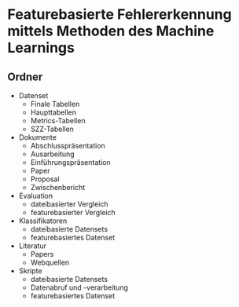# Featurebasierte Fehlererkennung mittels Methoden des Machine Learnings

## Ordner  
- Datenset
  - Finale Tabellen
  - Haupttabellen
  - Metrics-Tabellen
  - SZZ-Tabellen
- Dokumente
  - Abschlusspräsentation
  - Ausarbeitung
  - Einführungspräsentation
  - Paper
  - Proposal
  - Zwischenbericht
- Evaluation
  - dateibasierter Vergleich
  - featurebasierter Vergleich
- Klassifikatoren
  - dateibasierte Datensets
  - featurebasiertes Datenset
- Literatur
  - Papers
  - Webquellen
- Skripte
  - dateibasierte Datensets
  - Datenabruf und -verarbeitung
  - featurebasiertes Datenset
